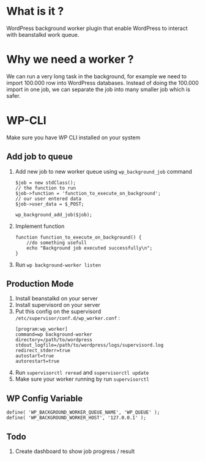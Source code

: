 # What is it ?
WordPress background worker plugin that enable WordPress to interact with beanstalkd work queue. 

# Why we need a worker ?
We can run a very long task in the background, for example we need to import 100.000 row into WordPress databases. Instead of doing the 100.000 import in one job, we can separate the job into many smaller job which is safer.

# WP-CLI
Make sure you have WP CLI installed on your system

## Add job to queue

1. Add new job to new worker queue using `wp_background_job` command 
    ```
    $job = new stdClass();  
    // the function to run  
    $job->function = 'function_to_execute_on_background';  
    // our user entered data  
    $job->user_data = $_POST;
    
    wp_background_add_job($job);
    ```
2. Implement function 
    ```
    function function_to_execute_on_background() {
        //do something usefull
        echo "Background job executed successfully\n";
    }
    ```
3. Run `wp background-worker listen`

## Production Mode

1. Install beanstalkd on your server
2. Install supervisord on your server
3. Put this config on the supervisord `/etc/supervisor/conf.d/wp_worker.conf` :
    ```
    [program:wp_worker]
    command=wp background-worker
    directory=/path/to/wordpress
    stdout_logfile=/path/to/wordpress/logs/supervisord.log
    redirect_stderr=true
    autostart=true
    autorestart=true
    ```
4. Run `supervisorctl reread` and `supervisorctl update`
5. Make sure your worker running by run `supervisorctl`

## WP Config Variable

```
define( 'WP_BACKGROUND_WORKER_QUEUE_NAME', 'WP_QUEUE' );
define( 'WP_BACKGROUND_WORKER_HOST', '127.0.0.1' );
```

## Todo
1. Create dashboard to show job progress / result